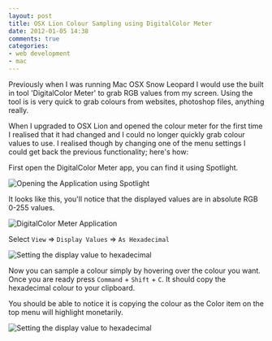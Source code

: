 ```yaml
---
layout: post
title: OSX Lion Colour Sampling using DigitalColor Meter
date: 2012-01-05 14:38
comments: true
categories:
- web development
- mac
---
```


Previously when I was running Mac OSX Snow Leopard I would use the built
in tool 'DigitalColor Meter' to grab RGB values from my screen. Using the
tool is is very quick to grab colours from websites, photoshop files,
anything really.

When I upgraded to OSX Lion and opened the colour meter for the first
time I realised that it had changed and I could no longer quickly grab
colour values to use. I realised though by changing one of the menu
settings I could get back the previous functionality; here's how:


First open the DigitalColor Meter app, you can find it using Spotlight.

![Opening the Application using Spotlight](/images/blog/digital_color_meter/meter_1.png)

It looks like this, you'll notice that the displayed values are in
absolute RGB 0-255 values.

![DigitalColor Meter Application](/images/blog/digital_color_meter/meter_2.png)

Select `View` => `Display Values` => `As Hexadecimal`

![Setting the display value to hexadecimal](/images/blog/digital_color_meter/meter_3.png)

Now you can sample a colour simply by hovering over the colour you want.
Once you are ready press `Command` + `Shift` + `C`. It should copy the
hexadecimal colour to your clipboard.

You should be able to notice it is copying the colour as the Color item
on the top menu will highlight monetarily.

![Setting the display value to hexadecimal](/images/blog/digital_color_meter/meter_4.png)
